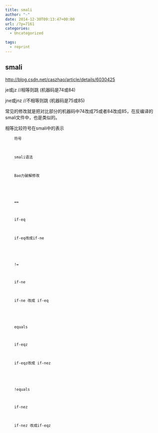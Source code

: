 ```yaml
---
title: smali
author: "-"
date: 2014-12-30T09:13:47+00:00
url: /?p=7161
categories:
  - Uncategorized

tags:
  - reprint
---
```

## smali
http://blog.csdn.net/caszhao/article/details/6030425

je或jz //相等则跳 (机器码是74或84) 

jne或jnz //不相等则跳 (机器码是75或85) 

常见的修改就是把对比部分的机器码中74改成75或者84改成85，在反编译的smali文件中，也是类似的。

  相等比较符号在smali中的表示


  
    
      
        符号
      
      
      
        smali语法
      
      
      
        Bao力破解修改
      
    
    
    
      
        ==
      
      
      
        if-eq
      
      
      
        if-eq改成if-ne
      
    
    
    
      
        !=
      
      
      
        if-ne
      
      
      
        if-ne 改成 if-eq
      
    
    
    
      
        equals
      
      
      
        if-eqz
      
      
      
        if-eqz改成 if-nez
      
    
    
    
      
        !equals
      
      
      
        if-nez
      
      
      
        if-nez 改成if-eqz
      
    
  
